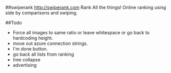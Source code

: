 ##swiperank
http://swiperank.com
Rank All the things!
Online ranking using side by comparisons and swiping.

##Todo

* Force all images to same ratio or leave whitespace or go back to hardcoding height. 
* move out azure connection strings.
* I'm done button.
* go back all lists from ranking
* tree collapse 
* advertising

